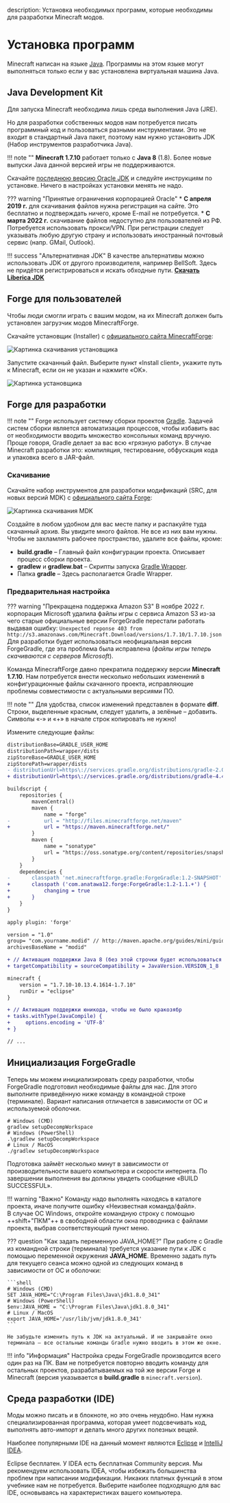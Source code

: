 description: Установка необходимых программ, которые необходимы для разработки Minecraft модов.

# Установка программ

Minecraft написан на языке [Java](https://ru.wikipedia.org/wiki/Java). Программы на этом языке могут выполняться только если у вас установлена виртуальная машина Java.

## Java Development Kit

Для запуска Minecraft необходима лишь среда выполнения Java (JRE).

Но для разработки собственных модов нам потребуется писать программный код и пользоваться разными инструментами. Это не входит в стандартный Java пакет,
поэтому нам нужно установить JDK (Набор инструментов разработчика Java).

!!! note ""
    **Minecraft 1.7.10** работает только с **Java 8** (1.8). Более новые выпуски Java данной версией игры не поддерживаются.

Скачайте [последнюю версию Oracle JDK](https://www.oracle.com/technetwork/java/javase/downloads/jdk8-downloads-2133151.html) и следуйте инструкциям по установке. Ничего в настройках установки менять не надо.

??? warning "Принятые ограничения корпорацией Oracle"
    * **С апреля 2019 г.** для скачивания файлов нужна регистрация на сайте. Это бесплатно и подтверждать ничего, кроме E-mail не потребуется.
    * **С марта 2022 г.** скачивание файлов недоступно для пользователей из РФ. 
      Потребуется использовать прокси/VPN. При регистрации следует указывать любую другую страну и использовать иностранный почтовый сервис (напр. GMail, Outlook).

!!! success "Альтернативная JDK"
    В качестве альтернативы можно использовать JDK от другого производителя, например BellSoft.
    Здесь не придётся регистрироваться и искать обходные пути.
    **[Скачать Liberica JDK](https://bell-sw.com/pages/downloads/#/java-8-lts)**


## Forge для пользователей

Чтобы люди смогли играть с вашим модом, на их Minecraft должен быть установлен загрузчик модов MinecraftForge.

Скачайте установщик (Installer) с [официального сайта MinecraftForge](https://files.minecraftforge.net/net/minecraftforge/forge/index_1.7.10.html):

![Картинка скачивания установщика](images/download_installer.png)

Запустите скачанный файл. Выберите пункт «Install client», укажите путь к Minecraft, если он не указан и нажмите «OK».

![Картинка установщика](images/installer.png)


## Forge для разработки

!!! note ""
    Forge использует систему сборки проектов [Gradle](https://docs.gradle.org/current/userguide/what_is_gradle.html).
    Задачей систем сборки является автоматизация процессов, чтобы избавить вас от необходимости вводить множество консольных команд вручную.
    Проще говоря, Gradle делает за вас всю «грязную работу». В случае Minecraft разработки это: компиляция, тестирование, обфускация кода и упаковка всего в JAR-файл. 

### Скачивание

Скачайте набор инструментов для разработки модификаций (SRC, для новых версий MDK) с [официального сайта Forge](https://files.minecraftforge.net/net/minecraftforge/forge/index_1.7.10.html):

![Картинка скачивания MDK](images/download_mdk.png)

Создайте в любом удобном для вас месте папку и распакуйте туда скачанный архив. Вы увидите много файлов.
Не все из них вам нужны. Чтобы не захламлять рабочее пространство, удалите все файлы, кроме:

* **build.gradle** – Главный файл конфигурации проекта. Описывает процесс сборки проекта.
* **gradlew** и **gradlew.bat** – Скрипты запуска [Gradle Wrapper](https://docs.gradle.org/current/userguide/gradle_wrapper.html).
* Папка **gradle** – Здесь располагается Gradle Wrapper.

### Предварительная настройка

??? warning "Прекращена поддержка Amazon S3"
    В ноябре 2022 г. корпорация Microsoft удалила файлы игры с сервиса Amazon S3
    из-за чего старые официальные версии ForgeGradle перестали работать выдавая ошибку:
    `Unexpected reponse 403 from http://s3.amazonaws.com/Minecraft.Download/versions/1.7.10/1.7.10.json`   
    Для разработки будет использоваться неофициальная версия ForgeGradle, где эта проблема была исправлена (_файлы игры теперь скачиваются с серверов Microsoft_).

Команда MinecraftForge давно прекратила поддержку версии **Minecraft 1.7.10**.
Нам потребуется внести несколько небольших изменений в конфигурационные файлы скачанного проекта, исправляющие проблемы совместимости с актуальными версиями ПО.

!!! note ""
    Для удобства, список изменений представлен в формате **diff**. Строки, выделенные красным, следует удалить, а зелёные – добавить. Символы «-» и «+» в начале строк копировать не нужно!

Измените следующие файлы:

```diff title="gradle/wrapper/gradle-wrapper.properties"
distributionBase=GRADLE_USER_HOME
distributionPath=wrapper/dists
zipStoreBase=GRADLE_USER_HOME
zipStorePath=wrapper/dists
- distributionUrl=https\://services.gradle.org/distributions/gradle-2.0-bin.zip
+ distributionUrl=https\://services.gradle.org/distributions/gradle-4.4.1-bin.zip
```

```diff title="build.gradle"
buildscript {
    repositories {
        mavenCentral()
        maven {
            name = "forge"
-           url = "http://files.minecraftforge.net/maven"
+           url = "https://maven.minecraftforge.net/"
        }
        maven {
            name = "sonatype"
            url = "https://oss.sonatype.org/content/repositories/snapshots/"
        }
    }
    dependencies {
-       classpath 'net.minecraftforge.gradle:ForgeGradle:1.2-SNAPSHOT'
+       classpath ('com.anatawa12.forge:ForgeGradle:1.2-1.1.+') {
+           changing = true
+       }
    }
}

apply plugin: 'forge'

version = "1.0"
group= "com.yourname.modid" // http://maven.apache.org/guides/mini/guide-naming-conventions.html
archivesBaseName = "modid"

+ // Активация поддержки Java 8 (без этой строчки будет использоваться Java 6)
+ targetCompatibility = sourceCompatibility = JavaVersion.VERSION_1_8

minecraft {
    version = "1.7.10-10.13.4.1614-1.7.10"
    runDir = "eclipse"
}

+ // Активация поддержки юникода, чтобы не было кракозябр
+ tasks.withType(JavaCompile) {
+     options.encoding = 'UTF-8'
+ }

// ...
```


## Инициализация ForgeGradle

Теперь мы можем инициализировать среду разработки, чтобы ForgeGradle подготовил необходимые файлы для нас.
Для этого выполните приведённую ниже команду в командной строке (терминале). Вариант написания отличается в зависимости от ОС и используемой оболочки.

```shell
# Windows (CMD)
gradlew setupDecompWorkspace
# Windows (PowerShell)
.\gradlew setupDecompWorkspace
# Linux / MacOS
./gradlew setupDecompWorkspace
```

Подготовка займёт несколько минут в зависимости от производительности вашего компьютера и скорости интернета.
По завершении выполнения вы должны увидеть сообщение «BUILD SUCCESSFUL».

!!! warning "Важно"
    Команду надо выполнять находясь в каталоге проекта, иначе получите ошибку «Неизвестная команда/файл».   
    В случае ОС Windows, откройте командную строку с помощью ++shift+"ПКМ"++ в свободной области окна проводника с файлами проекта, выбрав соответствующий пункт меню.

??? question "Как задать переменную JAVA_HOME?"
    При работе с Gradle из командной строки (терминала) требуется указание пути к JDK с помощью переменной окружения **JAVA_HOME**.
    Временно задать путь для текущего сеанса можно одной из следующих команд в зависимости от ОС и оболочки:

    ```shell
    # Windows (CMD)
    SET JAVA_HOME="C:\Program Files\Java\jdk1.8.0_341"
    # Windows (PowerShell)
    $env:JAVA_HOME = "C:\Program Files\Java\jdk1.8.0_341"
    # Linux / MacOS
    export JAVA_HOME='/usr/lib/jvm/jdk1.8.0_341'
    ```

    Не забудьте изменить путь к JDK на актуальный. И не закрывайте окно терминала — все остальные команды Gradle нужно вводить в этом же окне.

!!! info "Информация"
    Настройка среды ForgeGradle производится всего один раз на ПК.
    Вам не потребуется повторно вводить команду для остальных проектов, разрабатываемых на той же версии Forge и Minecraft (версия указывается в **build.gradle** в `minecraft.version`).

## Среда разработки (IDE)

Моды можно писать и в блокноте, но это очень неудобно. Нам нужна специализированная программа, которая
умеет подсвечивать код, выполнять авто-импорт и делать много других полезных вещей.

Наиболее популярными IDE на данный момент являются [Eclipse](https://www.eclipse.org/downloads/) и [IntelliJ IDEA](https://www.jetbrains.com/idea/download/).

Eclipse бесплатен. У IDEA есть бесплатная Community версия. Мы рекомендуем использовать IDEA, чтобы избежать большинства проблем при написании модификации.
Никаких платных функций в этом учебнике нам не потребуется. Выберите наиболее подходящую для вас IDE, основываясь на характеристиках вашего компьютера.
